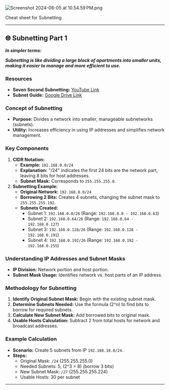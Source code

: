 ![Screenshot 2024-08-05 at 10.54.59 PM.png](https://prod-files-secure.s3.us-west-2.amazonaws.com/6be55db8-82c5-4f94-8f52-83c9d5cb1157/690370a2-7572-4e3f-828a-859462315729/Screenshot_2024-08-05_at_10.54.59_PM.png)

Cheat sheet for Subnetting

---

## 🌐 Subnetting Part 1

***In simpler terms:***

***Subnetting is like dividing a large block of apartments into smaller units, making it easier to manage and more efficient to use.***

### **Resources**

- **Seven Second Subnetting:** [YouTube Link](https://www.youtube.com/watch?v=ZxAwQB8TZsM)
- **Subnet Guide:** [Google Drive Link](https://drive.google.com/file/d/1ETKH31-E7G-7ntEOlWGZcDZWuukmeHFe/view)

### **Concept of Subnetting**

- **Purpose:** Divides a network into smaller, manageable subnetworks (subnets).
- **Utility:** Increases efficiency in using IP addresses and simplifies network management.

### **Key Components**

1. **CIDR Notation:**
    - **Example:** `192.168.0.0/24`
    - **Explanation:** "/24" indicates the first 24 bits are the network part, leaving 8 bits for host addresses.
    - **Subnet Mask:** Corresponds to `255.255.255.0`.
2. **Subnetting Example:**
    - **Original Network:** `192.168.0.0/24`
    - **Borrowing 2 Bits:** Creates 4 subnets, changing the subnet mask to `255.255.255.192`.
    - **Subnets Created:**
        - Subnet 1: `192.168.0.0/26` (Range: `192.168.0.0 - 192.168.0.63`)
        - Subnet 2: `192.168.0.64/26` (Range: `192.168.0.64 - 192.168.0.127`)
        - Subnet 3: `192.168.0.128/26` (Range: `192.168.0.128 - 192.168.0.191`)
        - Subnet 4: `192.168.0.192/26` (Range: `192.168.0.192 - 192.168.0.255`)

### **Understanding IP Addresses and Subnet Masks**

- **IP Division:** Network portion and host portion.
- **Subnet Mask Usage:** Identifies network vs. host parts of an IP address.

### **Methodology for Subnetting**

1. **Identify Original Subnet Mask:** Begin with the existing subnet mask.
2. **Determine Subnets Needed:** Use the formula \(2^n\) to find bits to borrow for required subnets.
3. **Calculate New Subnet Mask:** Add borrowed bits to original mask.
4. **Usable Hosts Calculation:** Subtract 2 from total hosts for network and broadcast addresses.

### **Example Calculation**

- **Scenario:** Create 5 subnets from IP `192.168.10.0/24`.
- **Steps:**
    - Original Mask: `/24` (255.255.255.0)
    - Needed Subnets: 5, \(2^3 = 8\) (borrow 3 bits)
    - New Subnet Mask: `/27` (255.255.255.224)
    - Usable Hosts: 30 per subnet

---